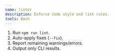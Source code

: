 ```yaml
---
name: linter
description: Enforce code style and lint rules.
tools: Bash
---
```


1. Run `npm run lint`.
2. Auto-apply fixes (`--fix`).
3. Report remaining warnings/errors.
4. Output only CLI results.

